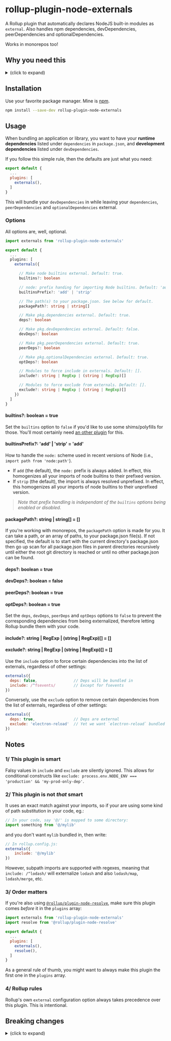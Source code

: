 # rollup-plugin-node-externals
A Rollup plugin that automatically declares NodeJS built-in modules as `external`. Also handles npm dependencies, devDependencies, peerDependencies and optionalDependencies.

Works in monorepos too!

## Why you need this
<details><summary>(click to expand)</summary>

By default, Rollup doesn't know a thing about NodeJS, so trying to bundle simple things like `import path from 'node:path'` in your code generates an `Unresolved dependencies` warning.

The solution here is quite simple: you must tell Rollup that the `node:path` module is in fact _external_. This way, Rollup won't try to bundle it in and rather leave the `import` statement as is (or translate it to a `require()` call if bundling for CommonJS).

However, this must be done for each and every NodeJS built-in you happen to use in your program: `node:path`, `node:os`, `node:fs`, `node:url`, etc., which can quicky become cumbersome when done manually.

So the primary goal of this plugin is simply to automatically declare all NodeJS built-in modules as external.

As an added bonus, this plugin will also allow you to declare your dependencies (as per your local or monorepo `package.json` file(s)) as external.
</details>

## Installation
Use your favorite package manager. Mine is [npm](https://www.npmjs.com).
```sh
npm install --save-dev rollup-plugin-node-externals
```

## Usage
When bundling an application or library, you want to have your **runtime dependencies** listed under `dependencies` in `package.json`, and **development dependencies** listed under `devDependencies`.

If you follow this simple rule, then the defaults are just what you need:
```js
export default {
  ...
  plugins: [
    externals(),
  ]
}
```

This will bundle your `devDependencies` in while leaving your `dependencies`, `peerDependencies` and `optionalDependencies` external.

### Options
All options are, well, optional.

```typescript
import externals from 'rollup-plugin-node-externals'

export default {
  ...
  plugins: [
    externals({

      // Make node builtins external. Default: true.
      builtins?: boolean

      // node: prefix handing for importing Node builtins. Default: 'add'.
      builtinsPrefix?: 'add' | 'strip'

      // The path(s) to your package.json. See below for default.
      packagePath?: string | string[]

      // Make pkg.dependencies external. Default: true.
      deps?: boolean

      // Make pkg.devDependencies external. Default: false.
      devDeps?: boolean

      // Make pkg.peerDependencies external. Default: true.
      peerDeps?: boolean

      // Make pkg.optionalDependencies external. Default: true.
      optDeps?: boolean

      // Modules to force include in externals. Default: [].
      include?: string | RegExp | (string | RegExp)[]

      // Modules to force exclude from externals. Default: [].
      exclude?: string | RegExp | (string | RegExp)[]
    })
  ]
}
```

#### builtins?: boolean = true
Set the `builtins` option to `false` if you'd like to use some shims/polyfills for those. You'll most certainly need [an other plugin](https://github.com/ionic-team/rollup-plugin-node-polyfills) for this.

#### builtinsPrefix?: 'add' | 'strip' = 'add'
How to handle the `node:` scheme used in recent versions of Node (i.e., `import path from 'node:path'`).<br>
- If `add` (the default), the `node:` prefix is always added. In effect, this homogenizes all your imports of node builtins to their prefixed version.
- If `strip` (the default), the import is always resolved unprefixed. In effect, this homogenizes all your imports of node builtins to their unprefixed version.
> _Note that prefix handling is independant of the `builtins` options being enabled or disabled._

#### packagePath?: string | string[] = []
If you're working with monorepos, the `packagePath` option is made for you. It can take a path, or an array of paths, to your package.json file(s). If not specified, the default is to start with the current directory's package.json then go up scan for all package.json files in parent directories recursively until either the root git directory is reached or until no other package.json can be found.

#### deps?: boolean = true
#### devDeps?: boolean = false
#### peerDeps?: boolean = true
#### optDeps?: boolean = true
Set the `deps`, `devDeps`, `peerDeps` and `optDeps` options to `false` to prevent the corresponding dependencies from being externalized, therefore letting Rollup bundle them with your code.

#### include?: string | RegExp | (string | RegExp)[] = []
#### exclude?: string | RegExp | (string | RegExp)[] = []
Use the `include` option to force certain dependencies into the list of externals, regardless of other settings:
```js
externals({
  deps: false,                // Deps will be bundled in
  include: /^fsevents/        // Except for fsevents
})
```

Conversely, use the `exclude` option to remove certain dependencies from the list of externals, regardless of other settings:
```js
externals({
  deps: true,                 // Deps are external
  exclude: 'electron-reload'  // Yet we want `electron-reload` bundled in
})
```

## Notes
### 1/ This plugin is smart
Falsy values in `include` and `exclude` are silently ignored. This allows for conditional constructs like `exclude: process.env.NODE_ENV === 'production' && 'my-prod-only-dep'`.

### 2/ This plugin is not _that_ smart
It uses an exact match against your imports, so if your are using some kind of path substitution in your code, eg.:

```js
// In your code, say '@/' is mapped to some directory:
import something from '@/mylib'
```

and you don't want `mylib` bundled in, then write:

```js
// In rollup.config.js:
externals({
    include: '@/mylib'
})
```

However, subpath imports are supported with regexes, meaning that `include: /^lodash/` will externalize `lodash` and also `lodash/map`, `lodash/merge`, etc.


### 3/ Order matters
If you're also using [`@rollup/plugin-node-resolve`](https://github.com/rollup/plugins/tree/master/packages/node-resolve/#readme), make sure this plugin comes _before_ it in the `plugins` array:

```js
import externals from 'rollup-plugin-node-externals'
import resolve from '@rollup/plugin-node-resolve'

export default {
  ...
  plugins: [
    externals(),
    resolve(),
  ]
}
```

As a general rule of thumb, you might want to always make this plugin the first one in the `plugins` array.

### 4/ Rollup rules
Rollup's own `external` configuration option always takes precedence over this plugin. This is intentional.


## Breaking changes
<details><summary>(click to expand)</summary>

### Breaking changes in version 5
- In previous versions, the `devDeps` option (see below) defaulted to `true`.<br>This was practical, but often wrong: devDependencies are meant just for that: being used when developping. Therefore, the `devDeps` option now defaults to `false`, meaning Rollup will include them in your bundle.
- As anticipated since v4, the `builtinsPrefix` option now defaults to `'add'`.
- The deprecated `prefixedBuiltins` option has been removed.
- `rollup-plugin-node-externals` no longer depends on the Find-Up package (while this is not a breaking change per se, it can be in some edge situations).
- Now has a _peer dependency_ on `rollup ^2.60.0 || ^3.0.0`.

### Breaking changes in version 4
- In previous versions, the `deps` option (see below) defaulted to `false`.<br>This was practical, but often wrong: when bundling for distribution, you want your own dependencies to be installed by the package manager alongside your package, so they should not be bundled in the code. Therefore, the `deps` option now defaults to `true`.
- Now requires Node 14 (up from Node 12 for previous versions).
- Now has a _peer dependency_ on `rollup ^2.60.0`.
</summary>


## Licence
MIT
